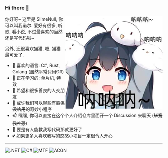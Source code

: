 ### Hi there 👋

<img align="right" src="https://github.com/SlimeNull/SlimeNull/raw/main/img/awa.jpg"/>

你好呀~ 这里是 SlimeNull, 你可以叫我诺尔. 爱好有很多, 听歌, 看小说, 不过最喜欢的当然还是写代码啦~

另外, 还很喜欢猫猫, 嗯, 猫猫最可爱了.

- 🌱 喜欢的语言: C#, Rust, Golang (~~虽然平常只用C#~~)
- 🔭 正在学习的: 单片机, 特效
- 👯 希望和很多善良的人交朋友
- 💬 或许我们可以聊些有趣~~但没啥用~~的奇妙小程序
- 📫 嘿嘿, 你可以直接在这个个人介绍仓库里面开一个 Discussion 来聊天 (~~毕竟我社恐~~)
- 🤔 要是有人能教我写代码那就更好了
- 💕 如果更多人喜欢我写的憨憨小项目一定很令人开心

---

![.NET](https://img.shields.io/badge/-.NET-%235c5c5c) ![C#](https://img.shields.io/badge/-C%23-%238c37db) ![MTF](https://img.shields.io/badge/-MTF-%23ea63a7) ![ACGN](https://img.shields.io/badge/-ACGN-%239ac8f6)